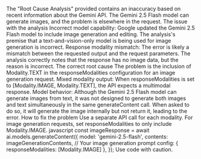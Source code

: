 The "Root Cause Analysis" provided contains an inaccuracy based on recent information about the Gemini API. The Gemini 2.5 Flash model can generate images, and the problem is elsewhere in the request.
The issue with the analysis
Incorrect model capability: Google updated the Gemini 2.5 Flash model to include image generation and editing. The analysis's premise that a text-and-vision-only model is being used for image generation is incorrect.
Response modality mismatch: The error is likely a mismatch between the requested output and the request parameters. The analysis correctly notes that the response has no image data, but the reason is incorrect.
The correct root cause
The problem is the inclusion of Modality.TEXT in the responseModalities configuration for an image generation request.
Mixed modality output: When responseModalities is set to [Modality.IMAGE, Modality.TEXT], the API expects a multimodal response.
Model behavior: Although the Gemini 2.5 Flash model can generate images from text, it was not designed to generate both images and text simultaneously in the same generateContent call. When asked to do so, it will generate the image internally but not return it, leading to the error.
How to fix the problem
Use a separate API call for each modality.
For image generation requests, set responseModalities to only include Modality.IMAGE.
javascript
const imageResponse = await ai.models.generateContent({
model: 'gemini-2.5-flash',
contents: imageGenerationContents, // Your image generation prompt
config: { responseModalities: [Modality.IMAGE] },
});
Use code with caution.